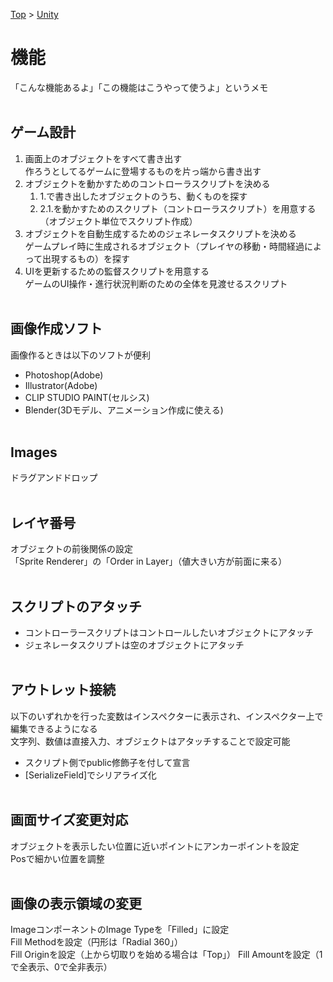 [Top](../README.md) > [Unity](../Unity.md)

# 機能
「こんな機能あるよ」「この機能はこうやって使うよ」というメモ
<br><br>

## ゲーム設計
1. 画面上のオブジェクトをすべて書き出す<br>
    作ろうとしてるゲームに登場するものを片っ端から書き出す
1. オブジェクトを動かすためのコントローラスクリプトを決める<br>
    1. 1.で書き出したオブジェクトのうち、動くものを探す
    2. 2.1.を動かすためのスクリプト（コントローラスクリプト）を用意する（オブジェクト単位でスクリプト作成）
1. オブジェクトを自動生成するためのジェネレータスクリプトを決める<br>
    ゲームプレイ時に生成されるオブジェクト（プレイヤの移動・時間経過によって出現するもの）を探す
1. UIを更新するための監督スクリプトを用意する<br>
    ゲームのUI操作・進行状況判断のための全体を見渡せるスクリプト
<br><br>

## 画像作成ソフト
画像作るときは以下のソフトが便利

- Photoshop(Adobe)
- Illustrator(Adobe)
- CLIP STUDIO PAINT(セルシス)
- Blender(3Dモデル、アニメーション作成に使える)
<br><br>

## Images
ドラグアンドドロップ
<br><br>

## レイヤ番号
オブジェクトの前後関係の設定<br>
「Sprite Renderer」の「Order in Layer」（値大きい方が前面に来る）
<br><br>

## スクリプトのアタッチ
- コントローラースクリプトはコントロールしたいオブジェクトにアタッチ
- ジェネレータスクリプトは空のオブジェクトにアタッチ
<br><br>

## アウトレット接続
以下のいずれかを行った変数はインスペクターに表示され、インスペクター上で編集できるようになる<br>
文字列、数値は直接入力、オブジェクトはアタッチすることで設定可能<br>

- スクリプト側でpublic修飾子を付して宣言
- [SerializeField]でシリアライズ化
<br><br>

## 画面サイズ変更対応
オブジェクトを表示したい位置に近いポイントにアンカーポイントを設定<br>
Posで細かい位置を調整
<br><br>

## 画像の表示領域の変更
ImageコンポーネントのImage Typeを「Filled」に設定<br>
Fill Methodを設定（円形は「Radial 360」）<br>
Fill Originを設定（上から切取りを始める場合は「Top」）
Fill Amountを設定（1で全表示、0で全非表示）
